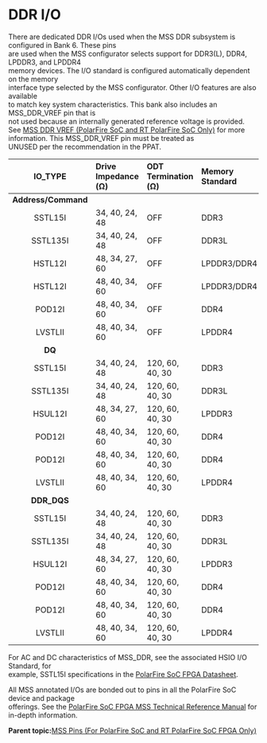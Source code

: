 # DDR I/O

There are dedicated DDR I/Os used when the MSS DDR subsystem is configured in Bank 6. These pins<br /> are used when the MSS configurator selects support for DDR3\(L\), DDR4, LPDDR3, and LPDDR4<br /> memory devices. The I/O standard is configured automatically dependent on the memory<br /> interface type selected by the MSS configurator. Other I/O features are also available<br /> to match key system characteristics. This bank also includes an MSS\_DDR\_VREF pin that is<br /> not used because an internally generated reference voltage is provided. See [MSS DDR VREF \(PolarFire SoC and RT PolarFire SoC Only\)](GUID-6EC77B84-BC70-4D8F-9359-53107EEC01A1.md#GUID-30C29494-3657-44C1-B6D2-24AAE146C8FF) for more information. This MSS\_DDR\_VREF pin must be treated as<br /> UNUSED per the recommendation in the PPAT.

|IO\_TYPE|Drive Impedance \(Ω\)|**ODT Termination \(Ω\)**|**Memory Standard**|**VDDI**|
|:------:|:--------------------|:------------------------|:------------------|:------:|
|**Address/Command**|
|SSTL15I|34, 40, 24, 48|OFF|DDR3|1.5|
|SSTL135I|34, 40, 24, 48|OFF|DDR3L|1.35|
|HSTL12I|48, 34, 27, 60|OFF|LPDDR3/DDR4|1.2|
|HSTL12I|48, 40, 34, 60|OFF|LPDDR3/DDR4|1.2|
|POD12I|48, 40, 34, 60|OFF|DDR4|1.1|
|LVSTLII|48, 40, 34, 60|OFF|LPDDR4|1.1|
|**DQ**<br />|
|SSTL15I|34, 40, 24, 48|120, 60, 40, 30|DDR3|1.5|
|SSTL135I|34, 40, 24, 48|120, 60, 40, 30|DDR3L|1.35|
|HSUL12I|48, 34, 27, 60|120, 60, 40, 30|LPDDR3|1.2|
|POD12I|48, 40, 34, 60|120, 60, 40, 30|DDR4|1.2|
|POD12I|48, 40, 34, 60|120, 60, 40, 30|DDR4|1.1|
|LVSTLII|48, 40, 34, 60|120, 60, 40, 30|LPDDR4|1.1|
|**DDR\_DQS**<br />|
|SSTL15I|34, 40, 24, 48|120, 60, 40, 30|DDR3|1.5|
|SSTL135I|34, 40, 24, 48|120, 60, 40, 30|DDR3L|1.35|
|HSUL12I|48, 34, 27, 60|120, 60, 40, 30|LPDDR3|1.2|
|POD12I|48, 40, 34, 60|120, 60, 40, 30|DDR4|1.2|
|POD12I|48, 40, 34, 60|120, 60, 40, 30|DDR4|1.1|
|LVSTLII|48, 40, 34, 60|120, 60, 40, 30|LPDDR4|1.1|

For AC and DC characteristics of MSS\_DDR, see the associated HSIO I/O Standard, for<br /> example, SSTL15I specifications in the [PolarFire SoC FPGA Datasheet](https://ww1.microchip.com/downloads/aemDocuments/documents/FPGA/ProductDocuments/DataSheets/PolarFire-SoC-Datasheet-DS00004248.pdf).

All MSS annotated I/Os are bonded out to pins in all the PolarFire SoC device and package<br /> offerings. See the [PolarFire SoC FPGA MSS Technical Reference Manual](https://ww1.microchip.com/downloads/aemDocuments/documents/FPGA/ProductDocuments/ReferenceManuals/PolarFire_SoC_FPGA_MSS_Technical_Reference_Manual_VC.pdf) for in-depth information.

**Parent topic:**[MSS Pins \(For PolarFire SoC and RT PolarFire SoC FPGA Only\)](GUID-5B999592-2043-4A0E-85FB-43673D9B9748.md)

